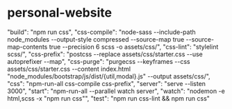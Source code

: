 # personal-website
"build": "npm run css",
"css-compile": "node-sass --include-path node_modules --output-style compressed --source-map true --source-map-contents true --precision 6 scss -o assets/css/",
"css-lint": "stylelint scss/",
"css-prefix": "postcss --replace assets/css/starter.css --use autoprefixer --map",
"css-purge": "purgecss --keyframes --css assets/css/starter.css --content index.html \"node_modules/bootstrap/js/dist/{util,modal}.js\" --output assets/css/",
"css": "npm-run-all css-compile css-prefix",
"server": "serve --listen 3000",
"start": "npm-run-all --parallel watch server",
"watch": "nodemon -e html,scss -x \"npm run css\"",
"test": "npm run css-lint && npm run css"
